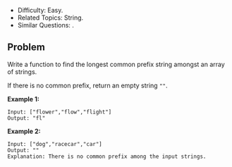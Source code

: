 - Difficulty: Easy.
- Related Topics: String.
- Similar Questions: .

## Problem

Write a function to find the longest common prefix string amongst an array of strings.

If there is no common prefix, return an empty string ```""```.

**Example 1:**

```
Input: ["flower","flow","flight"]
Output: "fl"
```

**Example 2:**

```
Input: ["dog","racecar","car"]
Output: ""
Explanation: There is no common prefix among the input strings.
```